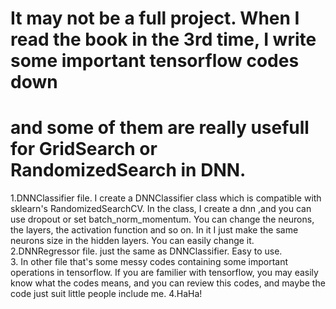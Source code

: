 # It may not be a full project. When I read the book in the 3rd time, I write some important tensorflow codes down
# and some of them are really usefull for GridSearch or RandomizedSearch in DNN.
1.DNNClassifier file. I create a DNNClassifier class which is compatible with sklearn's RandomizedSearchCV. In the class, I create a dnn ,and you can use dropout or set batch_norm_momentum. You can change the neurons, the layers, the activation function and so on. In it I just make the same neurons size in the hidden layers. You can easily change it.
2.DNNRegressor file. just the same as DNNClassifier. Easy to use.\
3. In other file that's some messy codes containing some important operations in tensorflow. If you are familier with tensorflow, you may easily know what the codes means, and you can review this codes, and maybe the code just suit little people include me.
4.HaHa!
